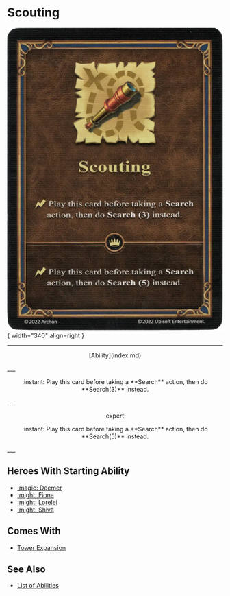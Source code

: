 # Scouting

![Scouting](../assets/abilities-scouting.webp){ width="340" align=right }

___
<p style="text-align: center;" markdown>[Ability](index.md)</p>
___
<p style="text-align: center;" markdown>:instant: Play this card before taking a **Search** action, then do **Search(3)** instead.</p>
___
<p style="text-align: center;" markdown> :expert: </p>

<p style="text-align: center;" markdown>:instant: Play this card before taking a **Search** action, then do **Search(5)** instead.</p>
___


## Heroes With Starting Ability

- [:magic: Deemer](../heroes/deemer.md)
- [:might: Fiona](../heroes/fiona.md)
- [:might: Lorelei](../heroes/lorelei.md)
- [:might: Shiva](../heroes/shiva.md)


## Comes With

- [Tower Expansion](../content.md)


## See Also

- [List of Abilities](index.md)
